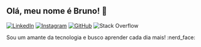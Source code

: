 ## Olá, meu nome é Bruno! 👋

[![LinkedIn](https://img.shields.io/badge/LinkedIn-0077B5?style=for-the-badge&logo=linkedin&logoColor=white)](https://www.linkedin.com/in/brunolcardoso/)
[![Instagram](https://img.shields.io/badge/Instagram-E4405F?style=for-the-badge&logo=instagram&logoColor=white)](https://www.instagram.com/blcardoso_/)
[![GitHub](https://img.shields.io/badge/GitHub-100000?style=for-the-badge&logo=github&logoColor=white)](https://github.com/blcardoso)
![Stack Overflow](https://img.shields.io/badge/-Stackoverflow-FE7A16?style=for-the-badge&logo=stack-overflow&logoColor=white)

<p>Sou um amante da tecnologia e busco aprender cada dia mais! :nerd_face:</p>
